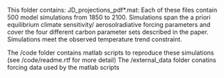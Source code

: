 
This folder contains:
JD_projections_pdf*.mat: Each of these files contain 500 model simulations from 1850 to 2100. Simulations span the a priori equilibrium climate sensitivity/ aerosolradiative forcing parameters and cover the four different carbon parameter sets described in the paper. Simulations meet the observed temperature trend constraint.

The /code folder contains matlab scripts to reproduce these simulations (see /code/readme.rtf for more detail)
The /external_data folder conatins forcing data used by the matlab scripts
